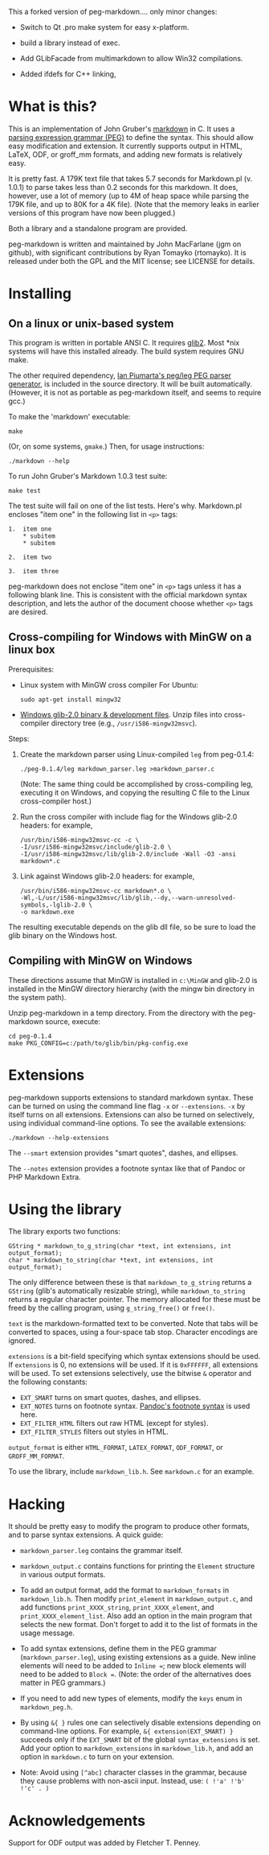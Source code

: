 
This a forked version of peg-markdown.... only minor changes:

 * Switch to Qt .pro make system for easy x-platform.

 * build a library instead of exec.

 * Add GLibFacade from multimarkdown to allow Win32 compilations.

 * Added ifdefs for C++ linking,


What is this?
=============

This is an implementation of John Gruber's [markdown][] in C. It uses a
[parsing expression grammar (PEG)][] to define the syntax. This should
allow easy modification and extension. It currently supports output in
HTML, LaTeX, ODF, or groff_mm formats, and adding new formats is
relatively easy.

[parsing expression grammar (PEG)]: http://en.wikipedia.org/wiki/Parsing_expression_grammar 
[markdown]: http://daringfireball.net/projects/markdown/

It is pretty fast. A 179K text file that takes 5.7 seconds for
Markdown.pl (v. 1.0.1) to parse takes less than 0.2 seconds for this
markdown. It does, however, use a lot of memory (up to 4M of heap space
while parsing the 179K file, and up to 80K for a 4K file). (Note that
the memory leaks in earlier versions of this program have now been
plugged.)

Both a library and a standalone program are provided.

peg-markdown is written and maintained by John MacFarlane (jgm on
github), with significant contributions by Ryan Tomayko (rtomayko).
It is released under both the GPL and the MIT license; see LICENSE for
details.

Installing
==========

On a linux or unix-based system
-------------------------------

This program is written in portable ANSI C. It requires
[glib2](http://www.gtk.org/download/index.php). Most *nix systems will have
this installed already. The build system requires GNU make.

The other required dependency, [Ian Piumarta's peg/leg PEG parser
generator](http://piumarta.com/software/peg/), is included in the source
directory. It will be built automatically. (However, it is not as portable
as peg-markdown itself, and seems to require gcc.)

To make the 'markdown' executable:

    make

(Or, on some systems, `gmake`.) Then, for usage instructions:

    ./markdown --help

To run John Gruber's Markdown 1.0.3 test suite:

    make test

The test suite will fail on one of the list tests.  Here's why.
Markdown.pl encloses "item one" in the following list in `<p>` tags:

    1.  item one
        * subitem
        * subitem
    
    2.  item two

    3.  item three

peg-markdown does not enclose "item one" in `<p>` tags unless it has a
following blank line. This is consistent with the official markdown
syntax description, and lets the author of the document choose whether
`<p>` tags are desired.

Cross-compiling for Windows with MinGW on a linux box
-----------------------------------------------------

Prerequisites:

*   Linux system with MinGW cross compiler For Ubuntu:

        sudo apt-get install mingw32

*   [Windows glib-2.0 binary & development files](http://www.gtk.org/download-windows.html).
    Unzip files into cross-compiler directory tree (e.g., `/usr/i586-mingw32msvc`).

Steps:

1.  Create the markdown parser using Linux-compiled `leg` from peg-0.1.4:

        ./peg-0.1.4/leg markdown_parser.leg >markdown_parser.c

    (Note: The same thing could be accomplished by cross-compiling leg,
    executing it on Windows, and copying the resulting C file to the Linux
    cross-compiler host.)

2.  Run the cross compiler with include flag for the Windows glib-2.0 headers:
    for example,

        /usr/bin/i586-mingw32msvc-cc -c \
        -I/usr/i586-mingw32msvc/include/glib-2.0 \
        -I/usr/i586-mingw32msvc/lib/glib-2.0/include -Wall -O3 -ansi markdown*.c

3.  Link against Windows glib-2.0 headers: for example,

        /usr/bin/i586-mingw32msvc-cc markdown*.o \
        -Wl,-L/usr/i586-mingw32msvc/lib/glib,--dy,--warn-unresolved-symbols,-lglib-2.0 \
        -o markdown.exe

The resulting executable depends on the glib dll file, so be sure to
load the glib binary on the Windows host.

Compiling with MinGW on Windows
-------------------------------

These directions assume that MinGW is installed in `c:\MinGW` and glib-2.0
is installed in the MinGW directory hierarchy (with the mingw bin directory
in the system path).

Unzip peg-markdown in a temp directory. From the directory with the
peg-markdown source, execute:

    cd peg-0.1.4
    make PKG_CONFIG=c:/path/to/glib/bin/pkg-config.exe

Extensions
==========

peg-markdown supports extensions to standard markdown syntax.
These can be turned on using the command line flag `-x` or
`--extensions`.  `-x` by itself turns on all extensions.  Extensions
can also be turned on selectively, using individual command-line
options. To see the available extensions:

    ./markdown --help-extensions
 
The `--smart` extension provides "smart quotes", dashes, and ellipses.

The `--notes` extension provides a footnote syntax like that of
Pandoc or PHP Markdown Extra.

Using the library
=================

The library exports two functions:

    GString * markdown_to_g_string(char *text, int extensions, int output_format);
    char * markdown_to_string(char *text, int extensions, int output_format);

The only difference between these is that `markdown_to_g_string` returns a
`GString` (glib's automatically resizable string), while `markdown_to_string`
returns a regular character pointer.  The memory allocated for these must be
freed by the calling program, using `g_string_free()` or `free()`.

`text` is the markdown-formatted text to be converted.  Note that tabs will
be converted to spaces, using a four-space tab stop.  Character encodings are
ignored.

`extensions` is a bit-field specifying which syntax extensions should be used.
If `extensions` is 0, no extensions will be used.  If it is `0xFFFFFF`,
all extensions will be used.  To set extensions selectively, use the
bitwise `&` operator and the following constants:

 - `EXT_SMART` turns on smart quotes, dashes, and ellipses.
 - `EXT_NOTES` turns on footnote syntax.  [Pandoc's footnote syntax][] is used here.
 - `EXT_FILTER_HTML` filters out raw HTML (except for styles).
 - `EXT_FILTER_STYLES` filters out styles in HTML.

  [Pandoc's footnote syntax]: http://johnmacfarlane.net/pandoc/README.html#footnotes

`output_format` is either `HTML_FORMAT`, `LATEX_FORMAT`, `ODF_FORMAT`,
or `GROFF_MM_FORMAT`.

To use the library, include `markdown_lib.h`.  See `markdown.c` for an example.

Hacking
=======

It should be pretty easy to modify the program to produce other formats,
and to parse syntax extensions.  A quick guide:

  * `markdown_parser.leg` contains the grammar itself.

  * `markdown_output.c` contains functions for printing the `Element`
    structure in various output formats.

  * To add an output format, add the format to `markdown_formats` in
    `markdown_lib.h`.  Then modify `print_element` in `markdown_output.c`,
    and add functions `print_XXXX_string`, `print_XXXX_element`, and
    `print_XXXX_element_list`. Also add an option in the main program
    that selects the new format. Don't forget to add it to the list of
    formats in the usage message.

  * To add syntax extensions, define them in the PEG grammar
    (`markdown_parser.leg`), using existing extensions as a guide. New
    inline elements will need to be added to `Inline =`; new block
    elements will need to be added to `Block =`. (Note: the order
    of the alternatives does matter in PEG grammars.)

  * If you need to add new types of elements, modify the `keys`
    enum in `markdown_peg.h`.

  * By using `&{ }` rules one can selectively disable extensions
    depending on command-line options. For example,
    `&{ extension(EXT_SMART) }` succeeds only if the `EXT_SMART` bit
    of the global `syntax_extensions` is set. Add your option to
    `markdown_extensions` in `markdown_lib.h`, and add an option in
    `markdown.c` to turn on your extension.

  * Note: Avoid using `[^abc]` character classes in the grammar, because
    they cause problems with non-ascii input. Instead, use: `( !'a' !'b'
    !'c' . )`

Acknowledgements
================

Support for ODF output was added by Fletcher T. Penney.

